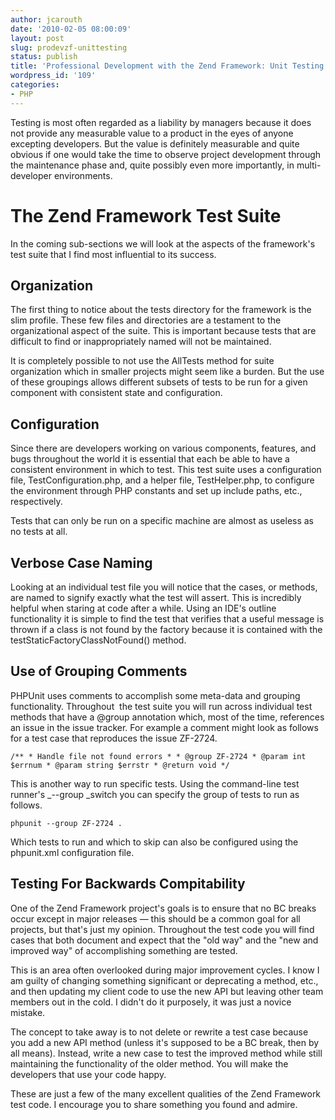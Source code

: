```yaml
---
author: jcarouth
date: '2010-02-05 08:00:09'
layout: post
slug: prodevzf-unittesting
status: publish
title: 'Professional Development with the Zend Framework: Unit Testing'
wordpress_id: '109'
categories:
- PHP
---
```


Testing is most often regarded as a liability by managers because it does not
provide any measurable value to a product in the eyes of anyone excepting
developers. But the value is definitely measurable and quite obvious if one
would take the time to observe project development through the maintenance
phase and, quite possibly even more importantly, in multi-developer
environments.

# The Zend Framework Test Suite

In the coming sub-sections we will look at the aspects of the framework's test
suite that I find most influential to its success.

## Organization

The first thing to notice about the tests directory for the framework is the
slim profile. These few files and directories are a testament to the
organizational aspect of the suite. This is important because tests that are
difficult to find or inappropriately named will not be maintained.

It is completely possible to not use the AllTests method for suite
organization which in smaller projects might seem like a burden. But the use
of these groupings allows different subsets of tests to be run for a given
component with consistent state and configuration.

## Configuration

Since there are developers working on various components, features, and bugs
throughout the world it is essential that each be able to have a consistent
environment in which to test. This test suite uses a configuration file,
TestConfiguration.php, and a helper file, TestHelper.php, to configure the
environment through PHP constants and set up include paths, etc.,
respectively.

Tests that can only be run on a specific machine are almost as useless as no
tests at all.

## Verbose Case Naming

Looking at an individual test file you will notice that the cases, or methods,
are named to signify exactly what the test will assert. This is incredibly
helpful when staring at code after a while. Using an IDE's outline
functionality it is simple to find the test that verifies that a useful
message is thrown if a class is not found by the factory because it is
contained with the testStaticFactoryClassNotFound() method.

## Use of Grouping Comments

PHPUnit uses comments to accomplish some meta-data and grouping functionality.
Throughout  the test suite you will run across individual test methods that
have a @group annotation which, most of the time, references an issue in the
issue tracker. For example a comment might look as follows for a test case
that reproduces the issue ZF-2724.

`/** * Handle file not found errors * * @group ZF-2724 * @param int $errnum *
@param string $errstr * @return void */ `

This is another way to run specific tests. Using the command-line test
runner's _--group _switch you can specify the group of tests to run as
follows.

    
    phpunit --group ZF-2724 .

Which tests to run and which to skip can also be configured using the
phpunit.xml configuration file.

## Testing For Backwards Compitability

One of the Zend Framework project's goals is to ensure that no BC breaks occur
except in major releases — this should be a common goal for all projects, but
that's just my opinion. Throughout the test code you will find cases that both
document and expect that the "old way" and the "new and improved way" of
accomplishing something are tested.

This is an area often overlooked during major improvement cycles. I know I am
guilty of changing something significant or deprecating a method, etc., and
then updating my client code to use the new API but leaving other team members
out in the cold. I didn't do it purposely, it was just a novice mistake.

The concept to take away is to not delete or rewrite a test case because you
add a new API method (unless it's supposed to be a BC break, then by all
means). Instead, write a new case to test the improved method while still
maintaining the functionality of the older method. You will make the
developers that use your code happy.

These are just a few of the many excellent qualities of the Zend Framework
test code. I encourage you to share something you found and admire.

